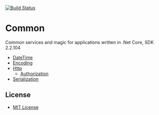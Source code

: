 [![Build Status](https://travis-ci.com/carlpaton/Common.svg?branch=master)](https://travis-ci.com/carlpaton/Common)

# Common

Common services and magic for applications written in .Net Core, SDK 2.2.104

* [DateTime](Common/DateTime)
* [Encoding](Common/Encoding)
* [Http](Common/Http)
  * [Authorization](Common/Http/Authorization)
* [Serialization](Common/Serialization)

## License

* [MIT License](LICENSE.md)

